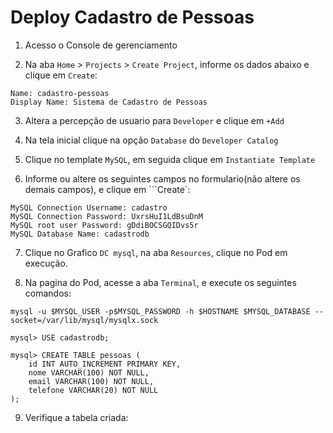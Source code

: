 # Deploy Cadastro de Pessoas

1. Acesso o Console de gerenciamento

2. Na aba ```Home``` > ```Projects``` > ```Create Project```, informe os dados abaixo e clique em ```Create```:
```
Name: cadastro-pessoas
Display Name: Sistema de Cadastro de Pessoas
```

3. Altera a percepção de usuario para ```Developer``` e clique em ```+Add```

4. Na tela inicial clique na opção ```Database``` do ```Developer Catalog```

5. Clique no template ```MySQL```, em seguida clique em ```Instantiate Template```

6. Informe ou altere os seguintes campos no formulario(não altere os demais campos), e clique em ```Create`:

```
MySQL Connection Username: cadastro
MySQL Connection Password: UxrsHuI1LdBsuDnM
MySQL root user Password: gDdiBOCSGQIDvs5r
MySQL Database Name: cadastrodb
```
7. Clique no Grafico ```DC mysql```, na aba ```Resources```, clique no Pod em execução.

8. Na pagina do Pod, acesse a aba ```Terminal```, e execute os seguintes comandos:

```
mysql -u $MYSQL_USER -p$MYSQL_PASSWORD -h $HOSTNAME $MYSQL_DATABASE --socket=/var/lib/mysql/mysqlx.sock

mysql> USE cadastrodb;

mysql> CREATE TABLE pessoas (
    id INT AUTO_INCREMENT PRIMARY KEY,
    nome VARCHAR(100) NOT NULL,
    email VARCHAR(100) NOT NULL,
    telefone VARCHAR(20) NOT NULL
);

```

9. Verifique a tabela criada:
```

